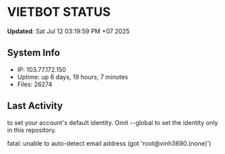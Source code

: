 # VIETBOT STATUS
**Updated**: Sat Jul 12 03:19:59 PM +07 2025

## System Info
- IP: 103.77.172.150
- Uptime: up 6 days, 19 hours, 7 minutes
- Files: 26274

## Last Activity

to set your account's default identity.
Omit --global to set the identity only in this repository.

fatal: unable to auto-detect email address (got 'root@vinh3690.(none)')
